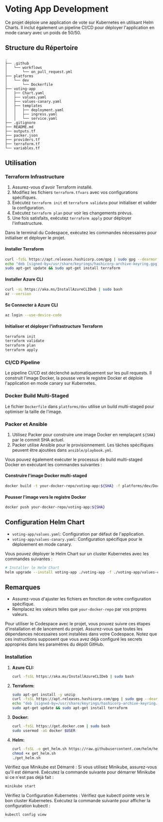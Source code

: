# Voting App Development

Ce projet déploie une application de vote sur Kubernetes en utilisant Helm Charts. Il inclut également un pipeline CI/CD pour déployer l'application en mode canary avec un poids de 50/50.

## Structure du Répertoire
```
.
├── .github
│   └── workflows
│       └── on_pull_request.yml
├── platforms
│   └── dev
│       └── Dockerfile
├── voting-app
│   ├── Chart.yaml
│   ├── values.yaml
│   ├── values-canary.yaml
│   ├── templates
│   │   ├── deployment.yaml
│   │   ├── ingress.yaml
│   │   └── service.yaml
├── .gitignore
├── README.md
├── outputs.tf
├── packer.json
├── providers.tf
├── terraform.tf
└── variables.tf
```
## Utilisation

### Terraform Infrastructure

1. Assurez-vous d'avoir Terraform installé.
2. Modifiez les fichiers `terraform.tfvars` avec vos configurations spécifiques.
3. Exécutez `terraform init` et `terraform validate` pour initialiser et valider la configuration.
4. Exécutez `terraform plan` pour voir les changements prévus.
5. Une fois satisfaits, exécutez `terraform apply` pour déployer l'infrastructure.

Dans le terminal du Codespace, exécutez les commandes nécessaires pour initialiser et déployer le projet.

#### Installer Terraform

```bash
curl -fsSL https://apt.releases.hashicorp.com/gpg | sudo gpg --dearmor -o /usr/share/keyrings/hashicorp-archive-keyring.gpg
echo "deb [signed-by=/usr/share/keyrings/hashicorp-archive-keyring.gpg] https://apt.releases.hashicorp.com $(lsb_release -cs) main" | sudo tee /etc/apt/sources.list.d/hashicorp.list > /dev/null
sudo apt-get update && sudo apt-get install terraform
```

#### Installer Azure CLI

```bash
curl -sL https://aka.ms/InstallAzureCLIDeb | sudo bash
az --version
```

#### Se Connecter à Azure CLI

```bash
az login --use-device-code
```

#### Initialiser et déployer l'infrastructure Terraform

```bash
terraform init
terraform validate
terraform plan
terraform apply
```

### CI/CD Pipeline

Le pipeline CI/CD est déclenché automatiquement sur les pull requests. Il construit l'image Docker, la pousse vers le registre Docker et déploie l'application en mode canary sur Kubernetes.

### Docker Build Multi-Staged

Le fichier `Dockerfile` dans `platforms/dev` utilise un build multi-staged pour optimiser la taille de l'image.

### Packer et Ansible

1. Utilisez Packer pour construire une image Docker en remplaçant `${SHA}` par le commit SHA actuel.
2. Packer utilise Ansible pour le provisionnement. Les tâches spécifiques peuvent être ajoutées dans `ansible/playbook.yml`.

Vous pouvez également exécuter le processus de build multi-staged Docker en exécutant les commandes suivantes :

#### Construire l'image Docker multi-staged

```bash
docker build -t your-docker-repo/voting-app:${SHA} -f platforms/dev/Dockerfile .
```

#### Pousser l'image vers le registre Docker

```bash
docker push your-docker-repo/voting-app:${SHA}
```

## Configuration Helm Chart

- `voting-app/values.yaml`: Configuration par défaut de l'application.
- `voting-app/values-canary.yaml`: Configuration spécifique pour le déploiement en mode canary.

Vous pouvez déployer le Helm Chart sur un cluster Kubernetes avec les commandes suivantes :

```bash
# Installer le Helm Chart
helm upgrade --install voting-app ./voting-app -f ./voting-app/values-canary.yaml --set canary.enabled=true --set canary.weight=50
```

## Remarques

- Assurez-vous d'ajuster les fichiers en fonction de votre configuration spécifique.
- Remplacez les valeurs telles que `your-docker-repo` par vos propres valeurs.

Pour utiliser le Codespace avec le projet, vous pouvez suivre ces étapes d'installation et de lancement du projet. Assurez-vous que toutes les dépendances nécessaires sont installées dans votre Codespace. Notez que ces instructions supposent que vous avez déjà configuré les secrets appropriés dans les paramètres du dépôt GitHub.

### Installation

1. **Azure CLI:**

    ```bash
    curl -fsSL https://aka.ms/InstallAzureCLIDeb | sudo bash
    ```

2. **Terraform:**

    ```bash
    sudo apt-get install -y unzip
    curl -fsSL https://apt.releases.hashicorp.com/gpg | sudo gpg --dearmor -o /usr/share/keyrings/hashicorp-archive-keyring.gpg
    echo "deb [signed-by=/usr/share/keyrings/hashicorp-archive-keyring.gpg] https://apt.releases.hashicorp.com $(lsb_release -cs) main" | sudo tee /etc/apt/sources.list.d/hashicorp.list > /dev/null
    sudo apt-get update && sudo apt-get install terraform
    ```

3. **Docker:**

    ```bash
    curl -fsSL https://get.docker.com | sudo bash
    sudo usermod -aG docker $USER
    ```

4. **Helm:**

    ```bash
    curl -fsSL -o get_helm.sh https://raw.githubusercontent.com/helm/helm/main/scripts/get-helm-3
    chmod +x get_helm.sh
    ./get_helm.sh
    ```

Vérifiez que Minikube est Démarré : Si vous utilisez Minikube, assurez-vous qu'il est démarré. Exécutez la commande suivante pour démarrer Minikube si ce n'est pas déjà fait :

```bash
minikube start
```

Vérifiez la Configuration Kubernetes : Vérifiez que kubectl pointe vers le bon cluster Kubernetes. Exécutez la commande suivante pour afficher la configuration kubectl :

```bash
kubectl config view
```
